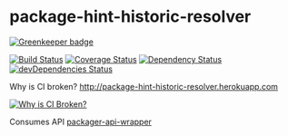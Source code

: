 # package-hint-historic-resolver

[![Greenkeeper badge](https://badges.greenkeeper.io/kellyselden/package-hint-historic-resolver.svg)](https://greenkeeper.io/)

[![Build Status](https://travis-ci.org/kellyselden/package-hint-historic-resolver.svg?branch=master)](https://travis-ci.org/kellyselden/package-hint-historic-resolver)
[![Coverage Status](https://coveralls.io/repos/github/kellyselden/package-hint-historic-resolver/badge.svg?branch=master)](https://coveralls.io/github/kellyselden/package-hint-historic-resolver?branch=master)
[![Dependency Status](https://gemnasium.com/kellyselden/package-hint-historic-resolver.svg)](https://gemnasium.com/kellyselden/package-hint-historic-resolver)
[![devDependencies Status](https://david-dm.org/kellyselden/package-hint-historic-resolver/dev-status.svg)](https://david-dm.org/kellyselden/package-hint-historic-resolver?type=dev)

Why is CI broken? http://package-hint-historic-resolver.herokuapp.com

[![Why is CI Broken?
](http://i3.ytimg.com/vi/0kDQLcOfLVg/hqdefault.jpg)](https://www.youtube.com/watch?v=0kDQLcOfLVg)

Consumes API [packager-api-wrapper](https://github.com/kellyselden/packager-api-wrapper)
